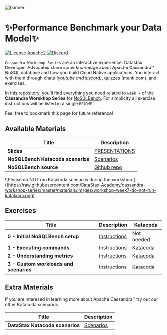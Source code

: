 ![banner](https://raw.githubusercontent.com/DataStax-Academy/cassandra-workshop-series/master/materials/images/banner2.png)

# ✨Performance Benchmark your Data Model✨

[![License Apache2](https://img.shields.io/hexpm/l/plug.svg)](http://www.apache.org/licenses/LICENSE-2.0)
[![Discord](https://img.shields.io/discord/685554030159593522)](https://discord.com/widget?id=685554030159593522&theme=dark)

`Cassandra Workshop Series` are an interactive experience. Datastax Developer Advocates share some knowledge about Apache Cassandra™ NoSQL database and how you build Cloud Native applications. You interact with them through chats *([youtube](https://www.youtube.com/channel/UCAIQY251avaMv7bBv5PCo-A) and [discord](https://discord.com/widget?id=685554030159593522&theme=dark))*, quizzes (menti.com), and exercises. 

In this repository, you'll find everything you need related to `week 7` of the **Cassandra Worskhop Series** for [NoSQLBench](https://github.com/nosqlbench/nosqlbench). For simplicity all exercise instructions will be listed in a single `README`. 

Feel free to bookmark this page for future reference!

## Available Materials

| Title  | Description
|---|---|
| **Slides** | [PRESENTATIONS](materials/presentation.pdf) |
| **NoSQLBench Katacoda scenarios** | [Scenarios](https://katacoda.com/datastax/courses/nosqlbench-intro) |
| **NoSQLBench source** | [Github repo](https://github.com/nosqlbench/nosqlbench) |

![Please do NOT run Katakoda scenarios during the workshop.]((https://raw.githubusercontent.com/DataStax-Academy/cassandra-workshop-series/master/materials/images/workshop-week7-do-not-run-katakoda.png)


## Exercises


| Title  | Description | Katacoda |
|---|---|---|
| **0 - Initial NoSQLBench setup** | [Instructions](0-setup/README.md) | Not needed |
| **1 - Executing commands** | [Instructions](1-executing-commands/README.md)  | [Katacoda](https://katacoda.com/datastax/courses/nosqlbench-intro/nosqlbench) |
| **2 - Understanding metrics** | [Instructions](2-grafana-metrics/README.md)  | [Katacoda](https://katacoda.com/datastax/courses/nosqlbench-intro/nosqlbench-grafana) |
| **3 - Custom workloads and scenarios** | [Instructions](3-custom-workloads/README.md)  | [Katacoda](https://katacoda.com/datastax/courses/nosqlbench-intro/nosqlbench-modify-workload) |

## Extra Materials
If you are interesed in learning more about Apache Cassandra™ try out our other Katacoda scenarios

| Title  | Description
|---|---|
| **DataStax Katacoda scenarios** | [Scenarios](https://www.katacoda.com/datastax) |

